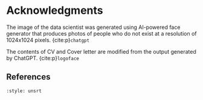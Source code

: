 # Acknowledgments

The image of the data scientist was generated using AI-powered face generator that produces photos of people who do not exist at a resolution of 1024x1024 pixels. {cite:p}`chatgpt`

The contents of CV and Cover letter are modified from the output generated by ChatGPT.  {cite:p}`logoface`

## References

```{bibliography}
:style: unsrt
```


